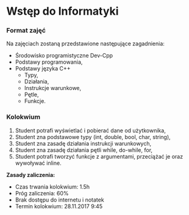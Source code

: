 # Wstęp do Informatyki

### Format zajęć

Na zajęciach zostaną przedstawione następujące zagadnienia:

- Środowisko programistyczne Dev-Cpp
- Podstawy programowania,
- Podstawy języka C++
   - Typy,
   - Działania,
   - Instrukcje warunkowe,
   - Pętle,
   - Funkcje.
   
### Kolokwium

1. Student potrafi wyświetlać i pobierać dane od użytkownika,
2. Student zna podstawowe typy (int, double, bool, char, string),
3. Student zna zasadę działania instrukcji warunkowych,
4. Student zna zasadę działania pętli while, do-while, for,
5. Student potrafi tworzyć funkcje z argumentami, przeciążać je oraz wywoływać inline.

**Zasady zaliczenia:**

- Czas trwania kolokwium: 1.5h
- Próg zaliczenia: 60%
- Brak dostępu do internetu i notatek
- Termin kolokwium: 28.11.2017 9:45
